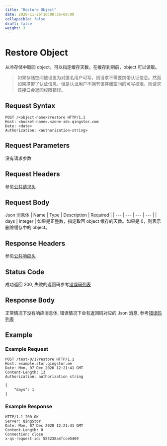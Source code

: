 ```yaml
---
title: "Restore Object"
date: 2020-11-26T10:08:56+09:00
collapsible: false
draft: false
weight: 3
---
```


# Restore Object

从冷存储中取回 object。可以指定缓存天数，在缓存到期前，object 可以读取。

> 如果存储空间被设置为对匿名用户可写，则请求不需要携带认证信息。然而如果携带了认证信息，但是认证用户不拥有该存储空间的可写权限，则请求该接口会返回权限错误。

## Request Syntax

```http
POST /<object-name>?restore HTTP/1.1
Host: <bucket-name>.<zone-id>.qingstor.com
Date: <date>
Authorization: <authorization-string>
```

## Request Parameters

没有请求参数

## Request Headers

参见[公共请求头](../common/common_header.html#请求头字段-request-header)

## Request Body

Json 消息体
| Name | Type | Description | Required |
| --- | --- | --- | --- |
| days | Integer | 如果是正整数，指定取回 object 缓存的天数。如果是 0，则表示删除缓存中的 object。

## Response Headers

参见[公共响应头](../common/common_header.html#响应头字段-request-header)


## Status Code

成功返回 200, 失败的返回码参考[错误码列表](../common/error_code.html)

## Response Body

正常情况下没有响应消息体, 错误情况下会有返回码对应的 Json 消息, 参考[错误码列表](../common/error_code.html)

## Example

### Example Request

```http
POST /test-0/1?restore HTTP/1.1
Host: example.stor.qingstor.me
Date: Mon, 07 Dec 2020 12:21:41 GMT
Content-Length: 13
Authorization: authorization string

{
    "days": 1
}
```

### Example Response

```http
HTTP/1.1 200 OK
Server: QingStor
Date: Mon, 07 Dec 2020 12:21:41 GMT
Content-Length: 0
Connection: close
x-qs-request-id: 585238a4fcce5469
```
